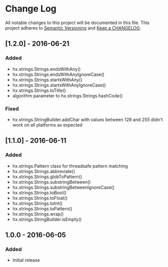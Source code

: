 # Change Log
All notable changes to this project will be documented in this file.
This project adheres to [Semantic Versioning](http://semver.org/) and
[Keep a CHANGELOG](http://keepachangelog.com/).

## [1.2.0] - 2016-06-21
### Added
- hx.strings.Strings.endsWithAny()
- hx.strings.Strings.endsWithAnyIgnoreCase()
- hx.strings.Strings.startsWithAny()
- hx.strings.Strings.startsWithAnyIgnoreCase()
- hx.strings.Strings.toTitle()
- algorithm parameter to hx.strings.Strings.hashCode()
### Fixed
- hx.strings.StringBuilder.addChar with values between 128 and 255 didn't work on all platforms as expected

## [1.1.0] - 2016-06-11
### Added
- hx.strings.Pattern class for threadsafe pattern matching
- hx.strings.Strings.abbreviate()
- hx.strings.Strings.globToPattern()
- hx.strings.Strings.substringBetween()
- hx.strings.Strings.substringBetweenIgnoreCase()
- hx.strings.Strings.toBool()
- hx.strings.Strings.toFloat()
- hx.strings.Strings.toInt()
- hx.strings.Strings.toPattern()
- hx.strings.Strings.wrap()
- hx.strings.StringBuilder.isEmpty()

## 1.0.0 - 2016-06-05
### Added
- Initial release
